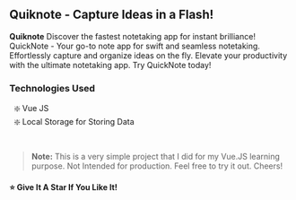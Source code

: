 ## Quiknote - Capture Ideas in a Flash!

**Quiknote** Discover the fastest notetaking app for instant brilliance! QuickNote - Your go-to note app for swift and seamless notetaking. Effortlessly capture and organize ideas on the fly. Elevate your productivity with the ultimate notetaking app. Try QuickNote today!

### Technologies Used

&nbsp; ❇️ Vue JS<br />
&nbsp; ❇️ Local Storage for Storing Data<br />

#

> **Note:** This is a very simple project that I did for my Vue.JS learning purpose. Not Intended for production. Feel free to try it out. Cheers!

#### ⭐ Give It A Star If You Like It!

#

###
